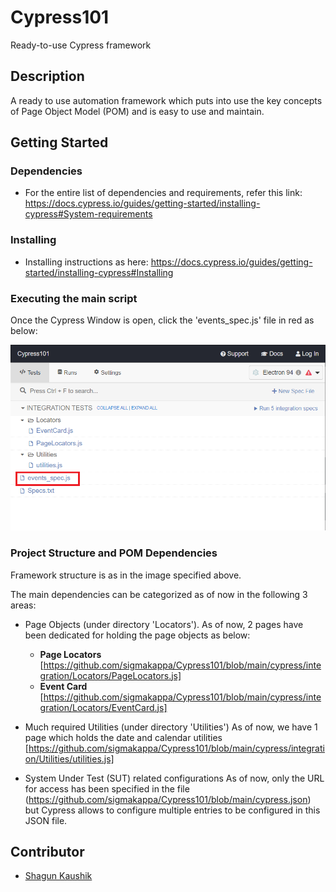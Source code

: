 # Cypress101

Ready-to-use Cypress framework 

## Description

A ready to use automation framework which puts into use the key concepts of Page Object Model (POM) and is easy to use and maintain.

## Getting Started

### Dependencies

* For the entire list of dependencies and requirements, refer this link: https://docs.cypress.io/guides/getting-started/installing-cypress#System-requirements

### Installing

* Installing instructions as here:
https://docs.cypress.io/guides/getting-started/installing-cypress#Installing

### Executing the main script

Once the Cypress Window is open, click the 'events_spec.js' file in red as below:

![Framework Structure](https://github.com/sigmakappa/Cypress101/blob/main/Images/running.png)

### Project Structure and POM Dependencies

Framework structure is as in the image specified above.

The main dependencies can be categorized as of now in the following 3 areas:

* Page Objects (under directory 'Locators').
As of now, 2 pages have been dedicated for holding the page objects as below:
  - **Page Locators** 
  [https://github.com/sigmakappa/Cypress101/blob/main/cypress/integration/Locators/PageLocators.js]
  - **Event Card**
   [https://github.com/sigmakappa/Cypress101/blob/main/cypress/integration/Locators/EventCard.js]

* Much required Utilities (under directory 'Utilities')
As of now, we have 1 page which holds the date and calendar utilities [https://github.com/sigmakappa/Cypress101/blob/main/cypress/integration/Utilities/utilities.js]

* System Under Test (SUT) related configurations
As of now, only the URL for access has been specified in the file (https://github.com/sigmakappa/Cypress101/blob/main/cypress.json) but Cypress allows to configure multiple entries to be configured in this JSON file.


## Contributor

* [Shagun Kaushik](https://github.com/sigmakappa)

